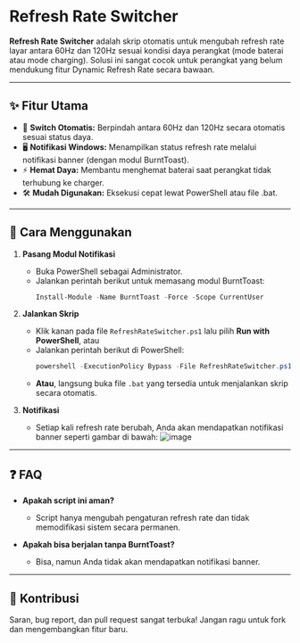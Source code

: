 # Refresh Rate Switcher

**Refresh Rate Switcher** adalah skrip otomatis untuk mengubah refresh rate layar antara 60Hz dan 120Hz sesuai kondisi daya perangkat (mode baterai atau mode charging). Solusi ini sangat cocok untuk perangkat yang belum mendukung fitur Dynamic Refresh Rate secara bawaan.

---

## ✨ Fitur Utama

- 🔄 **Switch Otomatis:** Berpindah antara 60Hz dan 120Hz secara otomatis sesuai status daya.
- 🖥️ **Notifikasi Windows:** Menampilkan status refresh rate melalui notifikasi banner (dengan modul BurntToast).
- ⚡ **Hemat Daya:** Membantu menghemat baterai saat perangkat tidak terhubung ke charger.
- 🛠️ **Mudah Digunakan:** Eksekusi cepat lewat PowerShell atau file .bat.

---

## 📝 Cara Menggunakan

1. **Pasang Modul Notifikasi**
   - Buka PowerShell sebagai Administrator.
   - Jalankan perintah berikut untuk memasang modul BurntToast:
     ```powershell
     Install-Module -Name BurntToast -Force -Scope CurrentUser
     ```

2. **Jalankan Skrip**
   - Klik kanan pada file `RefreshRateSwitcher.ps1` lalu pilih **Run with PowerShell**, atau
   - Jalankan perintah berikut di PowerShell:
     ```powershell
     powershell -ExecutionPolicy Bypass -File RefreshRateSwitcher.ps1
     ```
   - **Atau**, langsung buka file `.bat` yang tersedia untuk menjalankan skrip secara otomatis.

3. **Notifikasi**
   - Setiap kali refresh rate berubah, Anda akan mendapatkan notifikasi banner seperti gambar di bawah:
     ![image](https://github.com/user-attachments/assets/957ec95d-1862-488e-a994-4d69c8eec1ce)

---

## ❓ FAQ

- **Apakah script ini aman?**
  - Script hanya mengubah pengaturan refresh rate dan tidak memodifikasi sistem secara permanen.

- **Apakah bisa berjalan tanpa BurntToast?**
  - Bisa, namun Anda tidak akan mendapatkan notifikasi banner.

---

## 🙌 Kontribusi

Saran, bug report, dan pull request sangat terbuka! Jangan ragu untuk fork dan mengembangkan fitur baru.
